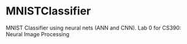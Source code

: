 # MNISTClassifier
MNIST Classifier using neural nets (ANN and CNN). Lab 0 for CS390: Neural Image Processing
